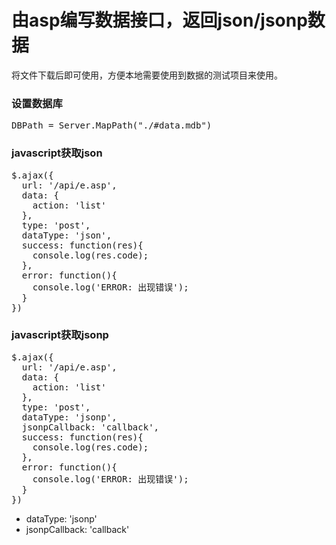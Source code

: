 # 由asp编写数据接口，返回json/jsonp数据
将文件下载后即可使用，方便本地需要使用到数据的测试项目来使用。

### 设置数据库
<pre>
DBPath = Server.MapPath("./#data.mdb")
</pre>

### javascript获取json
<pre>
$.ajax({
  url: '/api/e.asp',
  data: {
    action: 'list'
  },
  type: 'post',
  dataType: 'json',
  success: function(res){
    console.log(res.code);
  },
  error: function(){
    console.log('ERROR: 出现错误');
  }
})
</pre>

### javascript获取jsonp
<pre>
$.ajax({
  url: '/api/e.asp',
  data: {
    action: 'list'
  },
  type: 'post',
  dataType: 'jsonp',
  jsonpCallback: 'callback',
  success: function(res){
    console.log(res.code);
  },
  error: function(){
    console.log('ERROR: 出现错误');
  }
})
</pre>

+ dataType: 'jsonp'
+ jsonpCallback: 'callback'

